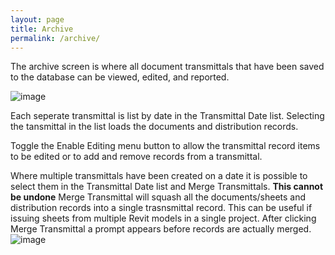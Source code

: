 ```yaml
---
layout: page
title: Archive
permalink: /archive/
---
```

The archive screen is where all document transmittals that have been saved to the database can be viewed, edited, and reported.

![image](https://user-images.githubusercontent.com/1886088/178134405-bb1b7cd7-fc0b-4fe6-8e90-d61f813ae342.png)

Each seperate transmittal is list by date in the Transmittal Date list.  Selecting the tansmittal in the list loads the documents and distribution records. 

Toggle the Enable Editing menu button to allow the transmittal record items to be edited or to add and remove records from a transmittal.  

Where multiple transmittals have been created on a date it is possible to select them in the Transmittal Date list and Merge Transmittals. **This cannot be undone** Merge Transmittal will squash all the documents/sheets and distribution records into a single trasnsmittal record. This can be useful if issuing sheets from multiple Revit models in a single project. After clicking Merge Transmittal a prompt appears before records are actually merged.
![image](https://user-images.githubusercontent.com/1886088/178135252-0847442a-d1e3-41b9-a11f-ae7955d880d1.png)

